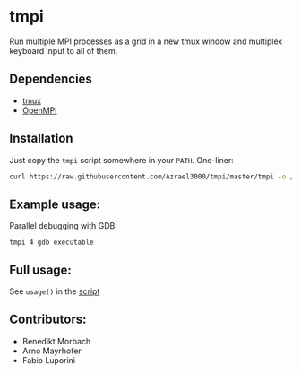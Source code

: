 # tmpi
Run multiple MPI processes as a grid in a new tmux window and multiplex keyboard input to all of them.

## Dependencies
- [tmux](https://github.com/tmux/tmux/wiki)
- [OpenMPI](https://www.open-mpi.org/)

## Installation
Just copy the `tmpi` script somewhere in your `PATH`.
One-liner:
```bash
curl https://raw.githubusercontent.com/Azrael3000/tmpi/master/tmpi -o /somewhere/in/your/path/tmpi
```

## Example usage:

Parallel debugging with GDB:
```
tmpi 4 gdb executable
```

## Full usage:
See `usage()` in the [script](tmpi)

## Contributors:
* Benedikt Morbach
* Arno Mayrhofer
* Fabio Luporini

